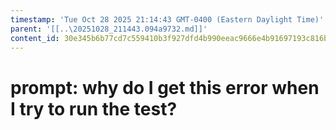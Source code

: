```yaml
---
timestamp: 'Tue Oct 28 2025 21:14:43 GMT-0400 (Eastern Daylight Time)'
parent: '[[..\20251028_211443.094a9732.md]]'
content_id: 30e345b6b77cd7c559410b3f927dfd4b990eeac9666e4b91697193c816b78f55
---
```


# prompt: why do I get this error when I try to run the test?
